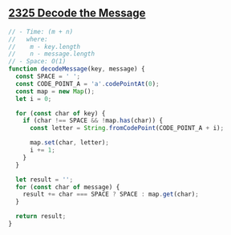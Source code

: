## [2325 Decode the Message](https://leetcode.com/problems/decode-the-message/description/)

<!-- notecardId: 1758769174343 -->

```js
// - Time: (m + n)
//   where:
//    m - key.length
//    n - message.length
// - Space: O(1)
function decodeMessage(key, message) {
  const SPACE = ' ';
  const CODE_POINT_A = 'a'.codePointAt(0);
  const map = new Map();
  let i = 0;

  for (const char of key) {
    if (char !== SPACE && !map.has(char)) {
      const letter = String.fromCodePoint(CODE_POINT_A + i);

      map.set(char, letter);
      i += 1;
    }
  }

  let result = '';
  for (const char of message) {
    result += char === SPACE ? SPACE : map.get(char);
  }

  return result;
}
```
